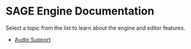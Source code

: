 # SAGE Engine Documentation

Select a topic from the list to learn about the engine and editor features.
* [Audio Support](audio.md)
